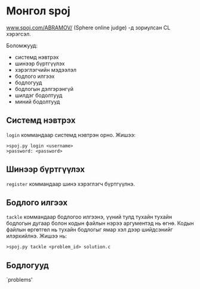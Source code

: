 Монгол spoj
===========

www.spoj.com/ABRAMOV/ (Sphere online judge) -д зориулсан CL хэрэгсэл.

Боломжууд:

- системд нэвтрэх
- шинээр бүртгүүлэх
- хэрэглэгчийн мэдээлэл
- бодлого илгээх
- бодлогууд
- бодлогын дэлгэрэнгүй
- шилдэг бодолтууд
- миний бодолтууд


Системд нэвтрэх
---------------
`login` коммандаар системд нэвтрэн орно.
Жишээ:
	
	>spoj.py login <username>
	>password: <password>


Шинээр бүртгүүлэх
-----------------

`register` коммандаар шинэ хэрэглэгч бүртгүүлнэ.



Бодлого илгээх
--------------

`tackle` коммандаар бодлогоо илгээнэ, үүний тулд тухайн тухайн бодлогын 
дугаар болон кодын файлын нэрээ аргументэд нь өгнө. Кодын файлын 
өргөтгөл нь тухайн бодлогыг ямар хэл дээр шийдсэнийг илэрхийлнэ. 
Жишээ нь:

	>spoj.py tackle <problem_id> solution.c


Бодлогууд
---------
`problems'
